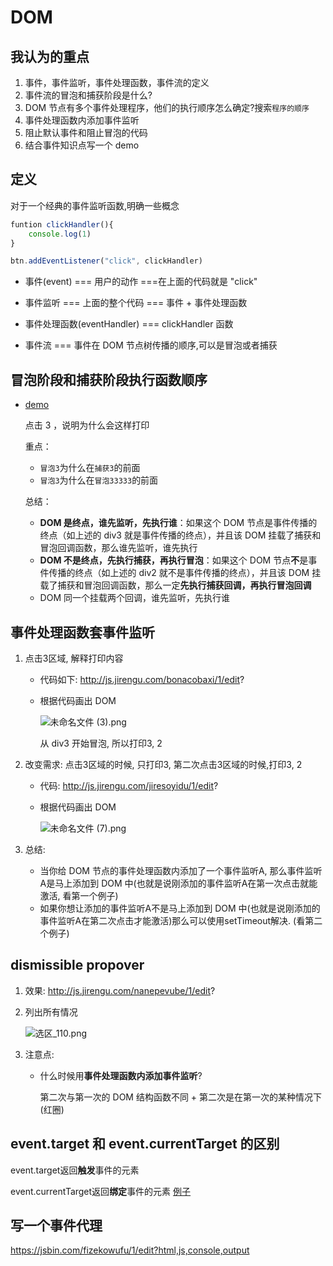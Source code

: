 # DOM



## 我认为的重点

1. 事件，事件监听，事件处理函数，事件流的定义
2. 事件流的冒泡和捕获阶段是什么?
3. DOM 节点有多个事件处理程序，他们的执行顺序怎么确定?搜索`程序的顺序`
4. 事件处理函数内添加事件监听  
5. 阻止默认事件和阻止冒泡的代码
6. 结合事件知识点写一个 demo

## 定义

对于一个经典的事件监听函数,明确一些概念

```javascript
funtion clickHandler(){
	console.log(1)
}

btn.addEventListener("click", clickHandler)
```

- 事件(event) === 用户的动作 ===在上面的代码就是 "click"

- 事件监听 === 上面的整个代码 === 事件 + 事件处理函数

- 事件处理函数(eventHandler) === clickHandler 函数

- 事件流 === 事件在 DOM 节点树传播的顺序,可以是冒泡或者捕获

  

## 冒泡阶段和捕获阶段执行函数顺序

- [demo](https://jsbin.com/wilowiciru/1/edit?html,css,js,console,output)

  点击 3 ，说明为什么会这样打印

  重点：

  - `冒泡3`为什么在`捕获3`的前面
  - `冒泡3`为什么在`冒泡33333`的前面

  总结：

  - **DOM 是终点，谁先监听，先执行谁**：如果这个 DOM 节点是事件传播的终点（如上述的 div3 就是事件传播的终点），并且该 DOM 挂载了捕获和冒泡回调函数，那么谁先监听，谁先执行
  - **DOM 不是终点，先执行捕获，再执行冒泡**：如果这个 DOM 节点**不**是事件传播的终点（如上述的 div2 就不是事件传播的终点），并且该 DOM 挂载了捕获和冒泡回调函数，那么一定**先执行捕获回调，再执行冒泡回调**
  - DOM 同一个挂载两个回调，谁先监听，先执行谁


## 事件处理函数套事件监听

1. 点击3区域, 解释打印内容

   - 代码如下: http://js.jirengu.com/bonacobaxi/1/edit?


   - 根据代码画出 DOM

     ![未命名文件 (3).png](http://upload-images.jianshu.io/upload_images/5529438-d7be74202afc287a.png?imageMogr2/auto-orient/strip%7CimageView2/2/w/1240)

     从 div3 开始冒泡, 所以打印3, 2

2. 改变需求: 点击3区域的时候, 只打印3, 第二次点击3区域的时候,打印3, 2

   - 代码: http://js.jirengu.com/jiresoyidu/1/edit?

   - 根据代码画出 DOM 

     ![未命名文件 (7).png](http://upload-images.jianshu.io/upload_images/5529438-39889d12c9a167a3.png?imageMogr2/auto-orient/strip%7CimageView2/2/w/1240)

3. 总结: 

   - 当你给 DOM 节点的事件处理函数内添加了一个事件监听A, 那么事件监听A是马上添加到 DOM 中(也就是说刚添加的事件监听A在第一次点击就能激活, 看第一个例子)
   - 如果你想让添加的事件监听A不是马上添加到 DOM 中(也就是说刚添加的事件监听A在第二次点击才能激活)那么可以使用setTimeout解决. (看第二个例子)

   

## dismissible propover

1. 效果: http://js.jirengu.com/nanepevube/1/edit?

2. 列出所有情况

   ![选区_110.png](http://upload-images.jianshu.io/upload_images/5529438-65b3f6618403fad1.png?imageMogr2/auto-orient/strip%7CimageView2/2/w/1240)

3. 注意点: 

   - 什么时候用**事件处理函数内添加事件监听**? 

     第二次与第一次的 DOM 结构函数不同 + 第二次是在第一次的某种情况下(红圈)





## event.target 和 event.currentTarget 的区别

event.target返回**触发**事件的元素

event.currentTarget返回**绑定**事件的元素
[例子](http://jsbin.com/nesuduwoti/edit)

## 写一个事件代理

https://jsbin.com/fizekowufu/1/edit?html,js,console,output
